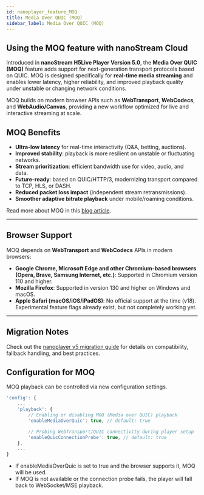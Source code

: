 ```yaml
---
id: nanoplayer_feature_MOQ
title: Media Over QUIC (MOQ)
sidebar_label: Media Over QUIC (MOQ)
---
```


## Using the MOQ feature with nanoStream Cloud

Introduced in **nanoStream H5Live Player Version 5.0**, the **Media Over QUIC (MOQ)** feature adds support for next-generation transport protocols based on QUIC.
MOQ is designed specifically for **real-time media streaming** and enables lower latency, higher reliability, and improved playback quality under unstable or changing network conditions.

MOQ builds on modern browser APIs such as **WebTransport**, **WebCodecs**, and **WebAudio/Canvas**, providing a new workflow optimized for live and interactive streaming at scale.

## MOQ Benefits
- **Ultra-low latency** for real-time interactivity (Q&A, betting, auctions).
- **Improved stability**: playback is more resilient on unstable or fluctuating networks.
- **Stream prioritization**: efficient bandwidth use for video, audio, and data.
- **Future-ready**: based on QUIC/HTTP/3, modernizing transport compared to TCP, HLS, or DASH.
- **Reduced packet loss impact** (independent stream retransmissions).
- **Smoother adaptive bitrate playback** under mobile/roaming conditions.

Read more about MOQ in this [blog article](https://www.nanocosmos.de/blog/2025/01/MoQ-media-over-quic/).

---

## Browser Support

MOQ depends on **WebTransport** and **WebCodecs** APIs in modern browsers:

- **Google Chrome, Microsoft Edge and other Chromium-based browsers (Opera, Brave, Samsung Internet, etc.)**: Supported in Chromium version 110 and higher.
- **Mozilla Firefox**: Supported in version 130 and higher on Windows and macOS.
- **Apple Safari (macOS/iOS/iPadOS)**: No official support at the time (v18). Experimental feature flags already exist, but not completely working yet.

---

## Migration Notes

Check out the [nanoplayer v5 migration guide](./nanoplayer/nanoplayer_v5_migration_guide) for details on compatibility, fallback handling, and best practices.

## Configuration for MOQ

MOQ playback can be controlled via new configuration settings.

```javascript
'config': {
    ...
    'playback': {
        // Enabling or disabling MOQ (Media over QUIC) playback
        'enableMediaOverQuic': true, // default: true

        // Probing WebTransport/QUIC connectivity during player setup
        'enableQuicConnectionProbe': true, // default: true
    },
    ...
}
```

* If enableMediaOverQuic is set to true and the browser supports it, MOQ will be used.
* If MOQ is not available or the connection probe fails, the player will fall back to WebSocket/MSE playback.
